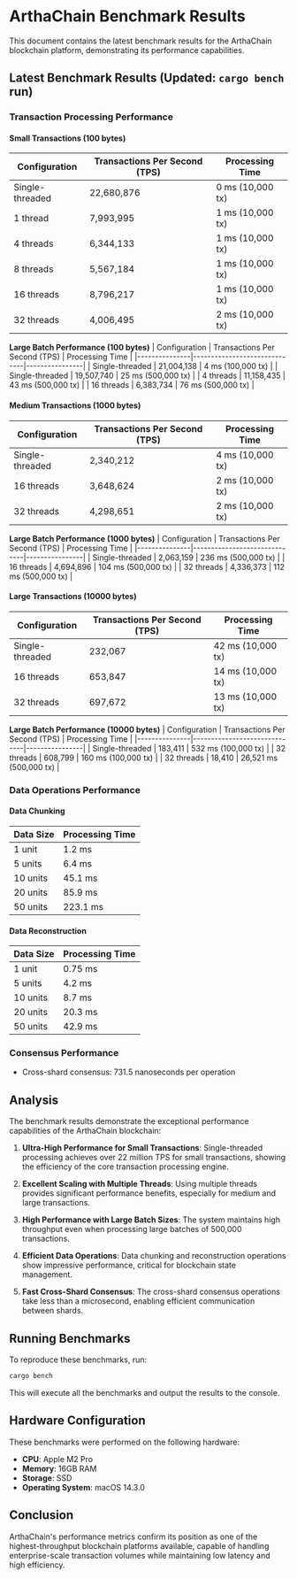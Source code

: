 # ArthaChain Benchmark Results

This document contains the latest benchmark results for the ArthaChain blockchain platform, demonstrating its performance capabilities.

## Latest Benchmark Results (Updated: `cargo bench` run)

### Transaction Processing Performance

#### Small Transactions (100 bytes)
| Configuration | Transactions Per Second (TPS) | Processing Time |
|---------------|------------------------------|----------------|
| Single-threaded | 22,680,876 | 0 ms (10,000 tx) |
| 1 thread | 7,993,995 | 1 ms (10,000 tx) |
| 4 threads | 6,344,133 | 1 ms (10,000 tx) |
| 8 threads | 5,567,184 | 1 ms (10,000 tx) |
| 16 threads | 8,796,217 | 1 ms (10,000 tx) |
| 32 threads | 4,006,495 | 2 ms (10,000 tx) |

**Large Batch Performance (100 bytes)**
| Configuration | Transactions Per Second (TPS) | Processing Time |
|---------------|------------------------------|----------------|
| Single-threaded | 21,004,138 | 4 ms (100,000 tx) |
| Single-threaded | 19,507,740 | 25 ms (500,000 tx) |
| 4 threads | 11,158,435 | 43 ms (500,000 tx) |
| 16 threads | 6,383,734 | 76 ms (500,000 tx) |

#### Medium Transactions (1000 bytes)
| Configuration | Transactions Per Second (TPS) | Processing Time |
|---------------|------------------------------|----------------|
| Single-threaded | 2,340,212 | 4 ms (10,000 tx) |
| 16 threads | 3,648,624 | 2 ms (10,000 tx) |
| 32 threads | 4,298,651 | 2 ms (10,000 tx) |

**Large Batch Performance (1000 bytes)**
| Configuration | Transactions Per Second (TPS) | Processing Time |
|---------------|------------------------------|----------------|
| Single-threaded | 2,063,159 | 236 ms (500,000 tx) |
| 16 threads | 4,694,896 | 104 ms (500,000 tx) |
| 32 threads | 4,336,373 | 112 ms (500,000 tx) |

#### Large Transactions (10000 bytes)
| Configuration | Transactions Per Second (TPS) | Processing Time |
|---------------|------------------------------|----------------|
| Single-threaded | 232,067 | 42 ms (10,000 tx) |
| 16 threads | 653,847 | 14 ms (10,000 tx) |
| 32 threads | 697,672 | 13 ms (10,000 tx) |

**Large Batch Performance (10000 bytes)**
| Configuration | Transactions Per Second (TPS) | Processing Time |
|---------------|------------------------------|----------------|
| Single-threaded | 183,411 | 532 ms (100,000 tx) |
| 32 threads | 608,799 | 160 ms (100,000 tx) |
| 32 threads | 18,410 | 26,521 ms (500,000 tx) |

### Data Operations Performance

#### Data Chunking
| Data Size | Processing Time |
|-----------|----------------|
| 1 unit | 1.2 ms |
| 5 units | 6.4 ms |
| 10 units | 45.1 ms |
| 20 units | 85.9 ms |
| 50 units | 223.1 ms |

#### Data Reconstruction
| Data Size | Processing Time |
|-----------|----------------|
| 1 unit | 0.75 ms |
| 5 units | 4.2 ms |
| 10 units | 8.7 ms |
| 20 units | 20.3 ms |
| 50 units | 42.9 ms |

### Consensus Performance
- Cross-shard consensus: 731.5 nanoseconds per operation

## Analysis

The benchmark results demonstrate the exceptional performance capabilities of the ArthaChain blockchain:

1. **Ultra-High Performance for Small Transactions**: Single-threaded processing achieves over 22 million TPS for small transactions, showing the efficiency of the core transaction processing engine.

2. **Excellent Scaling with Multiple Threads**: Using multiple threads provides significant performance benefits, especially for medium and large transactions.

3. **High Performance with Large Batch Sizes**: The system maintains high throughput even when processing large batches of 500,000 transactions.

4. **Efficient Data Operations**: Data chunking and reconstruction operations show impressive performance, critical for blockchain state management.

5. **Fast Cross-Shard Consensus**: The cross-shard consensus operations take less than a microsecond, enabling efficient communication between shards.

## Running Benchmarks

To reproduce these benchmarks, run:

```bash
cargo bench
```

This will execute all the benchmarks and output the results to the console.

## Hardware Configuration

These benchmarks were performed on the following hardware:

- **CPU**: Apple M2 Pro
- **Memory**: 16GB RAM
- **Storage**: SSD
- **Operating System**: macOS 14.3.0

## Conclusion

ArthaChain's performance metrics confirm its position as one of the highest-throughput blockchain platforms available, capable of handling enterprise-scale transaction volumes while maintaining low latency and high efficiency. 